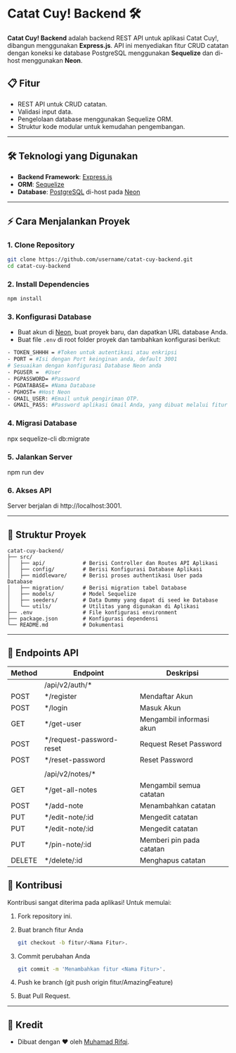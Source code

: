 # Catat Cuy! Backend 🛠️

**Catat Cuy! Backend** adalah backend REST API untuk aplikasi Catat Cuy!, dibangun menggunakan **Express.js**. API ini menyediakan fitur CRUD catatan dengan koneksi ke database PostgreSQL menggunakan **Sequelize** dan di-host menggunakan **Neon**.

## 📋 Fitur

- REST API untuk CRUD catatan.
- Validasi input data.
- Pengelolaan database menggunakan Sequelize ORM.
- Struktur kode modular untuk kemudahan pengembangan.

---

## 🛠️ Teknologi yang Digunakan

- **Backend Framework**: [Express.js](https://expressjs.com/)
- **ORM**: [Sequelize](https://sequelize.org/)
- **Database**: [PostgreSQL](https://www.postgresql.org/) di-host pada [Neon](https://neon.tech/)

---

## ⚡ Cara Menjalankan Proyek

### 1. Clone Repository

```bash
git clone https://github.com/username/catat-cuy-backend.git
cd catat-cuy-backend
```

### 2. Install Dependencies

```bash
npm install
```

### 3. Konfigurasi Database

- Buat akun di [Neon](https://neon.tech/), buat proyek baru, dan dapatkan URL database Anda.
- Buat file `.env` di root folder proyek dan tambahkan konfigurasi berikut:

```bash
- TOKEN_SHHHH = #Token untuk autentikasi atau enkripsi
- PORT = #Isi dengan Port keinginan anda, default 3001
# Sesuaikan dengan konfigurasi Database Neon anda
- PGUSER =  #User
- PGPASSWORD= #Password
- PGDATABASE= #Nama Database
- PGHOST= #Host Neon
- GMAIL_USER: #Email untuk pengiriman OTP.
- GMAIL_PASS: #Password aplikasi Gmail Anda, yang dibuat melalui fitur App Password di akun Google.
```

### 4. Migrasi Database

npx sequelize-cli db:migrate

### 5. Jalankan Server

npm run dev

### 6. Akses API

Server berjalan di http://localhost:3001.

---

## 📂 Struktur Proyek

```
catat-cuy-backend/
├── src/
│   ├── api/            # Berisi Controller dan Routes API Aplikasi
│   ├── config/         # Berisi Konfigurasi Database Aplikasi
│   ├── middleware/     # Berisi proses authentikasi User pada Database
│   ├── migration/      # Berisi migration tabel Database
│   ├── models/         # Model Sequelize
│   ├── seeders/        # Data Dummy yang dapat di seed ke Database
│   └── utils/          # Utilitas yang digunakan di Aplikasi
├── .env                # File konfigurasi environment
├── package.json        # Konfigurasi dependensi
└── README.md           # Dokumentasi
```

---

## 🔗 Endpoints API

| Method | Endpoint                   | Deskripsi                  |
| ------ | -------------------------- | -------------------------- |
|        | /api/v2/auth/*             |                            |
| POST   | */register                 | Mendaftar Akun             |
| POST   | */login                    | Masuk Akun                 |
| GET    | */get-user                 | Mengambil informasi akun   |
| POST   | */request-password-reset   | Request Reset Password     |
| POST   | */reset-password           | Reset Password             |
|        |                            |                            |
|        | /api/v2/notes/*            |                            |
| GET    | */get-all-notes            | Mengambil semua catatan    |
| POST   | */add-note                 | Menambahkan catatan        |
| PUT    | */edit-note/:id            | Mengedit catatan           |
| PUT    | */edit-note/:id            | Mengedit catatan           |
| PUT    | */pin-note/:id             | Memberi pin pada catatan   |
| DELETE | */delete/:id               | Menghapus catatan          |

## 🤝 Kontribusi

Kontribusi sangat diterima pada aplikasi! Untuk memulai:

1. Fork repository ini.
2. Buat branch fitur Anda
   ```bash
   git checkout -b fitur/<Nama Fitur>.
   ```
3. Commit perubahan Anda

   ```bash
   git commit -m 'Menambahkan fitur <Nama Fitur>'.
   ```

4. Push ke branch (git push origin fitur/AmazingFeature)
5. Buat Pull Request.

---

## 🌟 Kredit

- Dibuat dengan ❤️ oleh [Muhamad Rifqi](https://github.com/MuhamadRifkii/).
